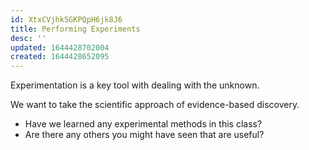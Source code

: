 ```yaml
---
id: XtxCVjhk5GKPQpH6jk8J6
title: Performing Experiments
desc: ''
updated: 1644428702004
created: 1644428652095
---
```


Experimentation is a key tool with dealing with the unknown.

We want to take the scientific approach of evidence-based discovery.

- Have we learned any experimental methods in this class?
- Are there any others you might have seen that are useful?